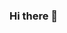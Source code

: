 ### Hi there 👋

<!--
**WaledGoba220/WaledGoba220** is a ✨ _special_ ✨ repository because its `README.md` (this file) appears on your GitHub profile.

Here are some ideas to get you started:
My Name is Waled Saied

-->

